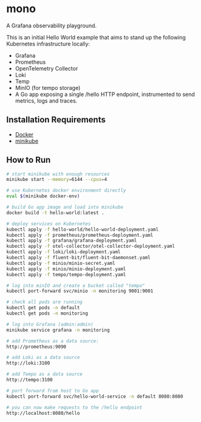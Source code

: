 # mono

A Grafana observability playground.

This is an initial Hello World example that aims to stand up the following Kubernetes infrastructure locally:

* Grafana
* Prometheus
* OpenTelemetry Collector
* Loki
* Temp
* MinIO (for tempo storage)
* A Go app exposing a single /hello HTTP endpoint, instrumented to send metrics, logs and traces.

## Installation Requirements
- [Docker](https://www.docker.com/)
- [minikube](https://minikube.sigs.k8s.io/docs/)

## How to Run

```bash
# start minikube with enough resources
minikube start --memory=6144 --cpus=4

# use Kubernetes docker environment directly
eval $(minikube docker-env) 

# build Go app image and load into minikube
docker build -t hello-world:latest .

# deploy services on Kubernetes
kubectl apply -f hello-world/hello-world-deployment.yaml
kubectl apply -f prometheus/prometheus-deployment.yaml
kubectl apply -f grafana/grafana-deployment.yaml
kubectl apply -f otel-collector/otel-collector-deployment.yaml
kubectl apply -f loki/loki-deployment.yaml
kubectl apply -f fluent-bit/fluent-bit-daemonset.yaml
kubectl apply -f minio/minio-secret.yaml
kubectl apply -f minio/minio-deployment.yaml
kubectl apply -f tempo/tempo-deployment.yaml

# log into minIO and create a bucket called "tempo"
kubectl port-forward svc/minio -n monitoring 9001:9001 

# check all pods are running
kubectl get pods -n default
kubectl get pods -n monitoring

# log into Grafana (admin:admin)
minikube service grafana -n monitoring

# add Prometheus as a data source:
http://prometheus:9090

# add Loki as a data source
http://loki:3100

# add Tempo as a data source
http://tempo:3100

# port forward from host to Go app
kubectl port-forward svc/hello-world-service -n default 8080:8080

# you can now make requests to the /hello endpoint
http://localhost:8080/hello
```
